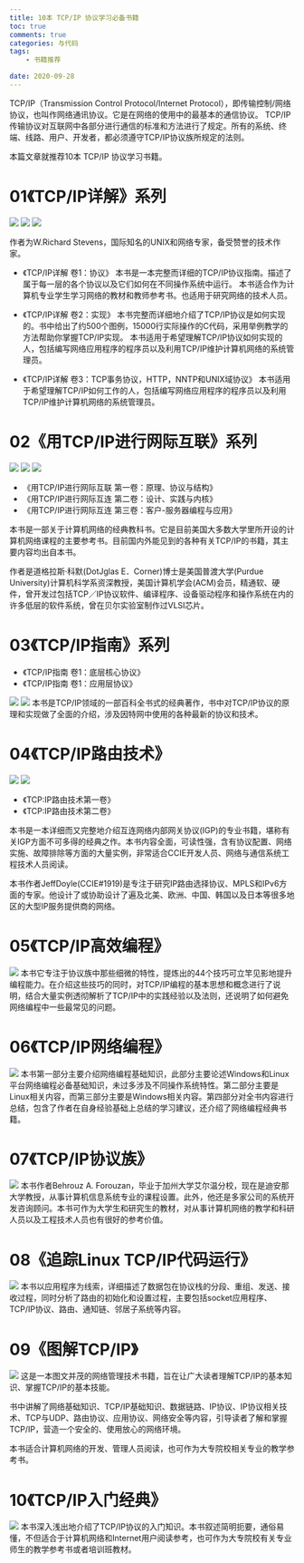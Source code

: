 ```yaml
---
title: 10本 TCP/IP 协议学习必备书籍
toc: true
comments: true
categories: 与代码
tags: 
	- 书籍推荐

date: 2020-09-28
---
```

TCP/IP（Transmission Control Protocol/Internet Protocol），即传输控制/网络协议，也叫作网络通讯协议。它是在网络的使用中的最基本的通信协议。
TCP/IP传输协议对互联网中各部分进行通信的标准和方法进行了规定。所有的系统、终端、线路、用户、开发者，都必须遵守TCP/IP协议族所规定的法则。

本篇文章就推荐10本 TCP/IP 协议学习书籍。

# 01《TCP/IP详解》系列
![](http://qiniu.102no.com/TCP:IP详解卷1协议.png)
![](http://qiniu.102no.com/TCP%3AIP详解卷2实现.png)
![](http://qiniu.102no.com/TCP:IP详解卷3TCP事务协议，HTTP，NNTP和UNIX域协议.png)

作者为W.Richard Stevens，国际知名的UNIX和网络专家，备受赞誉的技术作家。

- 《TCP/IP详解 卷1：协议》
本书是一本完整而详细的TCP/IP协议指南。描述了属于每一层的各个协议以及它们如何在不同操作系统中运行。
本书适合作为计算机专业学生学习网络的教材和教师参考书。也适用于研究网络的技术人员。

- 《TCP/IP详解 卷2：实现》
本书完整而详细地介绍了TCP/IP协议是如何实现的。书中给出了约500个图例，15000行实际操作的C代码，采用举例教学的方法帮助你掌握TCP/IP实现。
本书适用于希望理解TCP/IP协议如何实现的人，包括编写网络应用程序的程序员以及利用TCP/IP维护计算机网络的系统管理员。

- 《TCP/IP详解 卷3：TCP事务协议，HTTP，NNTP和UNIX域协议》
本书适用于希望理解TCP/IP如何工作的人，包括编写网络应用程序的程序员以及利用TCP/IP维护计算机网络的系统管理员。
 
# 02《用TCP/IP进行网际互联》系列

![](http://qiniu.102no.com/用TCP%3AIP进行网际互联第一卷：原理、协议与结构.png)
![](http://qiniu.102no.com/用TCP:IP进行网际互连第二卷：设计、实践与内核.png)
![](http://qiniu.102no.com/用TCP:IP进行网际互连第三卷：客户-服务器编程与应用.png)

- 《用TCP/IP进行网际互联 第一卷：原理、协议与结构》
- 《用TCP/IP进行网际互连 第二卷：设计、实践与内核》
- 《用TCP/IP进行网际互连 第三卷：客户-服务器编程与应用》

本书是一部关于计算机网络的经典教科书。它是目前美国大多数大学里所开设的计算机网络课程的主要参考书。目前国内外能见到的各种有关TCP/IP的书籍，其主要内容均出自本书。

作者是道格拉斯·科默(DotJglas E．Corner)博士是美国普渡大学(Purdue University)计算机科学系资深教授，美国计算机学会(ACM)会员，精通软、硬件，曾开发过包括TCP／IP协议软件、编译程序、设备驱动程序和操作系统在内的许多低层的软件系统，曾在贝尔实验室制作过VLSI芯片。
    
# 03《TCP/IP指南》系列

- 《TCP/IP指南 卷1：底层核心协议》
- 《TCP/IP指南 卷1：应用层协议》

![](http://qiniu.102no.com/TCP:IP指南卷1：底层核心协议.png)
![](http://qiniu.102no.com/TCP:IP指南卷2：应用层协议.png)
本书是TCP/IP领域的一部百科全书式的经典著作，书中对TCP/IP协议的原理和实现做了全面的介绍，涉及因特网中使用的各种最新的协议和技术。


# 04《TCP/IP路由技术》

![](http://qiniu.102no.com/TCP:IP路由技术第一卷.png)
![](http://qiniu.102no.com/TCP:IP路由技术第二卷.png)

- 《TCP:IP路由技术第一卷》
- 《TCP:IP路由技术第二卷》

本书是一本详细而又完整地介绍互连网络内部网关协议(IGP)的专业书籍，堪称有关IGP方面不可多得的经典之作。本书内容全面，可读性强，含有协议配置、网络实施、故障排除等方面的大量实例，非常适合CCIE开发人员、网络与通信系统工程技术人员阅读。

本书作者JeffDoyle(CCIE#1919)是专注于研究IP路由选择协议、MPLS和IPv6方面的专家。他设计了或协助设计了遍及北美、欧洲、中国、韩国以及日本等很多地区的大型IP服务提供商的网络。

# 05《TCP/IP高效编程》
![](http://qiniu.102no.com/TCP:IP高效编程.png)
本书它专注于协议族中那些细微的特性，提炼出的44个技巧可立竿见影地提升编程能力。在介绍这些技巧的同时，对TCP/IP编程的基本思想和概念进行了说明，结合大量实例透彻解析了TCP/IP中的实践经验以及法则，还说明了如何避免网络编程中一些最常见的问题。

# 06《TCP/IP网络编程》
![](http://qiniu.102no.com/TCP:IP网络编程.png)
本书第一部分主要介绍网络编程基础知识，此部分主要论述Windows和Linux平台网络编程必备基础知识，未过多涉及不同操作系统特性。第二部分主要是Linux相关内容，而第三部分主要是Windows相关内容。第四部分对全书内容进行总结，包含了作者在自身经验基础上总结的学习建议，还介绍了网络编程经典书籍。

# 07《TCP/IP协议族》
![](http://qiniu.102no.com/TCP:IP协议族.png)
本书作者Behrouz A. Forouzan，毕业于加州大学艾尔温分校，现在是迪安那大学教授，从事计算机信息系统专业的课程设置。此外，他还是多家公司的系统开发咨询顾问。本书可作为大学生和研究生的教材，对从事计算机网络的教学和科研人员以及工程技术人员也有很好的参考价值。

# 08《追踪Linux TCP/IP代码运行》
![](http://qiniu.102no.com/追踪LinuxTCP:IP代码运行.png)
本书以应用程序为线索，详细描述了数据包在协议栈的分段、重组、发送、接收过程，同时分析了路由的初始化和设置过程，主要包括socket应用程序、 TCP/IP协议、路由、通知链、邻居子系统等内容。

# 09《图解TCP/IP》
![](http://qiniu.102no.com/图解TCP:IP.png)
这是一本图文并茂的网络管理技术书籍，旨在让广大读者理解TCP/IP的基本知识、掌握TCP/IP的基本技能。

书中讲解了网络基础知识、TCP/IP基础知识、数据链路、IP协议、IP协议相关技术、TCP与UDP、路由协议、应用协议、网络安全等内容，引导读者了解和掌握TCP/IP，营造一个安全的、使用放心的网络环境。

本书适合计算机网络的开发、管理人员阅读，也可作为大专院校相关专业的教学参考书。

# 10《TCP/IP入门经典》
![](http://qiniu.102no.com/TCP:IP入门经典.png)
本书深入浅出地介绍了TCP/IP协议的入门知识。本书叙述简明扼要，通俗易懂，不但适合于计算机网络和Internet用户阅读参考，也可作为大专院校有关专业师生的教学参考书或者培训班教材。



